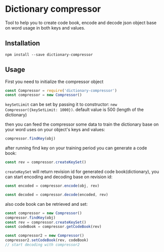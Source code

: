 # Dictionary compressor

Tool to help you to create code book, encode and decode json object base on word usage in both keys and values.

## Installation

`npm install --save dictionary-compressor`

## Usage

First you need to initialize the compressor object

``` javascript
const Compressor = require('dictionary-compressor')
const compressor = new Compressor()
```

`keySetLimit` can be set by passing it to constructor: `new Compressor({keySetLimit: 1000})`. default value is 500 (length of the dictionary)

then you can feed the compressor some data to train the dictionary base on your word uses on your object's keys and values:

``` javascript
compressor.findKey(obj)
```

after running find key on your training period you can generate a code book:

``` javascript
const rev = compressor.createKeySet()
```

`createKeySet` will return revision id for generated code book(dictionary), you can start encoding and decoding base on revision id:

``` javascript
const encoded = compressor.encode(obj, rev)

const decoded = compressor.decode(encoded, rev)
```

also code book can be retrieved and set:

``` javascript
const compressor = new Compressor()
compressor.findKey(obj)
const rev = compressor.createKeySet()
const codeBook = compressor.getCodeBook(rev)

const compressor2 = new Compressor()
compressor2.setCodeBook(rev, codeBook)
// start decoding with compressor2
```
